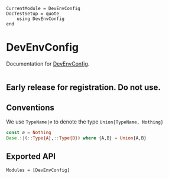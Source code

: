 ```@meta
CurrentModule = DevEnvConfig
DocTestSetup = quote
    using DevEnvConfig
end
```

# DevEnvConfig

Documentation for [DevEnvConfig](https://github.com/ylvain/DevEnvConfig.jl).

```@index
```

## Early release for registration. Do not use.

## Conventions

We use `TypeName|∅` to denote the type `Union{TypeName, Nothing}`
```julia
const ∅ = Nothing
Base.:|(::Type{A},::Type{B}) where {A,B} = Union{A,B}
```

## Exported API

```@autodocs
Modules = [DevEnvConfig]
```
